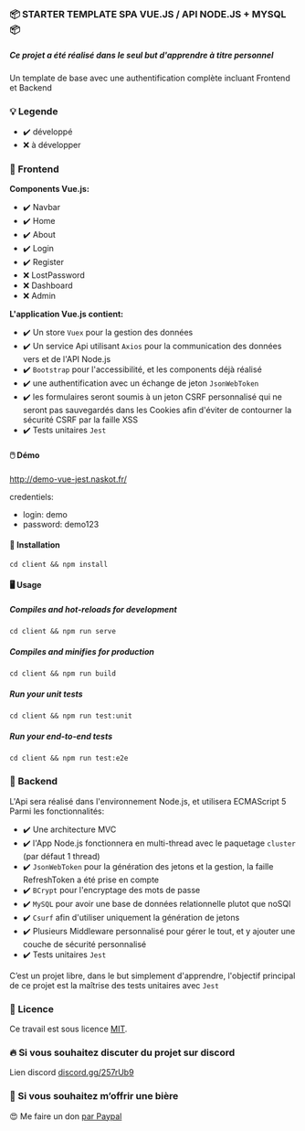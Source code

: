 
### 📦 STARTER TEMPLATE SPA VUE.JS / API NODE.JS + MYSQL 📦

##### *Ce projet a été réalisé dans le seul but d'apprendre à titre personnel*
Un template de base avec une authentification complète incluant Frontend et Backend

### 💡 Legende
- ✔️ développé
- ❌ à développer

### 📝 Frontend
**Components Vue.js:**
- ✔️ Navbar
- ✔️ Home
- ✔️ About
- ✔️ Login
- ✔️ Register
- ❌ LostPassword
- ❌ Dashboard
- ❌ Admin


**L'application Vue.js contient:**
- ✔️ Un store ``Vuex`` pour la gestion des données
- ✔️ Un service Api utilisant ``Axios`` pour la communication des données vers et de l'API Node.js
- ✔️ ``Bootstrap`` pour l'accessibilité, et les components déjà réalisé
- ✔️ une authentification avec un échange de jeton ``JsonWebToken``
- ✔️ les formulaires seront soumis à un jeton CSRF personnalisé qui ne seront pas sauvegardés dans les Cookies afin d'éviter de contourner la sécurité CSRF par la faille XSS
- ✔️ Tests unitaires ``Jest``

#### 🖱️ Démo
http://demo-vue-jest.naskot.fr/

credentiels:
- login: demo
- password: demo123


#### 💾 Installation
```
cd client && npm install
```

#### 🖥️ Usage
##### Compiles and hot-reloads for development
```
cd client && npm run serve
```

##### Compiles and minifies for production
```
cd client && npm run build
```

##### Run your unit tests
```
cd client && npm run test:unit
```

##### Run your end-to-end tests
```
cd client && npm run test:e2e
```

### 📝 Backend
L'Api sera réalisé dans l'environnement Node.js, et utilisera ECMAScript 5
Parmi les fonctionnalités:
- ✔️ Une architecture MVC
- ✔️ l'App Node.js fonctionnera en multi-thread avec le paquetage ``cluster`` (par défaut 1 thread)
- ✔️ ``JsonWebToken`` pour la génération des jetons et la gestion, la faille RefreshToken a été prise en compte
- ✔️ ``BCrypt`` pour l'encryptage des mots de passe
- ✔️ ``MySQL`` pour avoir une base de données relationnelle plutot que noSQl
- ✔️ ``Csurf`` afin d'utiliser uniquement la génération de jetons
- ✔️ Plusieurs Middleware personnalisé pour gérer le tout, et y ajouter une couche de sécurité personnalisé
- ✔️ Tests unitaires ``Jest``

C’est un projet libre, dans le but simplement d'apprendre, l'objectif principal de ce projet est la maîtrise des tests unitaires avec ``Jest``


### 🔖 Licence
Ce travail est sous licence [MIT](/LICENSE).


### 🔥 Si vous souhaitez discuter du projet sur discord
Lien discord [discord.gg/257rUb9](https://discord.gg/257rUb9)


### 🍺 Si vous souhaitez m’offrir une bière
😍 Me faire un don [par Paypal](https://www.paypal.com/paypalme/Julien06100?locale.x=fr_FR)
